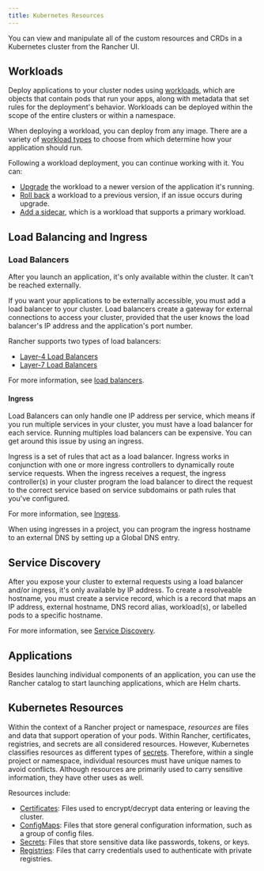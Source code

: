 ```yaml
---
title: Kubernetes Resources
---
```


You can view and manipulate all of the custom resources and CRDs in a Kubernetes cluster from the Rancher UI.

## Workloads

Deploy applications to your cluster nodes using [workloads](workloads-and-pods.md), which are objects that contain pods that run your apps, along with metadata that set rules for the deployment's behavior. Workloads can be deployed within the scope of the entire clusters or within a namespace.

When deploying a workload, you can deploy from any image. There are a variety of [workload types](workloads-and-pods.md#workload-types) to choose from which determine how your application should run.

Following a workload deployment, you can continue working with it. You can:

- [Upgrade](../how-to-guides/new-user-guides/kubernetes-resources-setup/workloads-and-pods/upgrade-workloads.md) the workload to a newer version of the application it's running.
- [Roll back](../how-to-guides/new-user-guides/kubernetes-resources-setup/workloads-and-pods/roll-back-workloads.md) a workload to a previous version, if an issue occurs during upgrade.
- [Add a sidecar](../how-to-guides/new-user-guides/kubernetes-resources-setup/workloads-and-pods/add-a-sidecar.md), which is a workload that supports a primary workload.

## Load Balancing and Ingress

### Load Balancers

After you launch an application, it's only available within the cluster. It can't be reached externally.

If you want your applications to be externally accessible, you must add a load balancer to your cluster. Load balancers create a gateway for external connections to access your cluster, provided that the user knows the load balancer's IP address and the application's port number.

Rancher supports two types of load balancers:

- [Layer-4 Load Balancers](../how-to-guides/new-user-guides/kubernetes-resources-setup/load-balancer-and-ingress-controller/layer-4-and-layer-7-load-balancing.md#layer-4-load-balancer)
- [Layer-7 Load Balancers](../how-to-guides/new-user-guides/kubernetes-resources-setup/load-balancer-and-ingress-controller/layer-4-and-layer-7-load-balancing.md#layer-7-load-balancer)

For more information, see [load balancers](../how-to-guides/new-user-guides/kubernetes-resources-setup/load-balancer-and-ingress-controller/layer-4-and-layer-7-load-balancing.md).

#### Ingress

Load Balancers can only handle one IP address per service, which means if you run multiple services in your cluster, you must have a load balancer for each service. Running multiples load balancers can be expensive. You can get around this issue by using an ingress.

Ingress is a set of rules that act as a load balancer. Ingress works in conjunction with one or more ingress controllers to dynamically route service requests. When the ingress receives a request, the ingress controller(s) in your cluster program the load balancer to direct the request to the correct service based on service subdomains or path rules that you've configured.

For more information, see [Ingress](../how-to-guides/new-user-guides/kubernetes-resources-setup/load-balancer-and-ingress-controller/add-ingresses.md).

When using ingresses in a project, you can program the ingress hostname to an external DNS by setting up a Global DNS entry.

## Service Discovery

After you expose your cluster to external requests using a load balancer and/or ingress, it's only available by IP address. To create a resolveable hostname, you must create a service record, which is a record that maps an IP address, external hostname, DNS record alias, workload(s), or labelled pods to a specific hostname.

For more information, see [Service Discovery](../how-to-guides/new-user-guides/kubernetes-resources-setup/create-services.md).

## Applications

Besides launching individual components of an application, you can use the Rancher catalog to start launching applications, which are Helm charts.

## Kubernetes Resources

Within the context of a Rancher project or namespace, _resources_ are files and data that support operation of your pods. Within Rancher, certificates, registries, and secrets are all considered resources. However, Kubernetes classifies resources as different types of [secrets](https://kubernetes.io/docs/concepts/configuration/secret/). Therefore, within a single project or namespace, individual resources must have unique names to avoid conflicts. Although resources are primarily used to carry sensitive information, they have other uses as well.

Resources include:

- [Certificates](../how-to-guides/new-user-guides/kubernetes-resources-setup/encrypt-http-communication.md): Files used to encrypt/decrypt data entering or leaving the cluster.
- [ConfigMaps](../how-to-guides/new-user-guides/kubernetes-resources-setup/configmaps.md): Files that store general configuration information, such as a group of config files.
- [Secrets](../how-to-guides/new-user-guides/kubernetes-resources-setup/secrets.md): Files that store sensitive data like passwords, tokens, or keys.
- [Registries](../how-to-guides/new-user-guides/kubernetes-resources-setup/kubernetes-and-docker-registries.md): Files that carry credentials used to authenticate with private registries.
